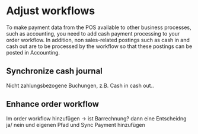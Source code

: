 # Adjust workflows

To make payment data from the POS available to other business processes, such as accounting, you need to add cash payment processing to your order workflow. In addition, non sales-related postings such as cash in and cash out are to be processed by the workflow so that these postings can be posted in Accounting.


## Synchronize cash journal

Nicht zahlungsbezogene Buchungen, z.B. Cash in cash out..

## Enhance order workflow

Im order workflow hinzufügen -> ist Barrechnung? dann eine Entscheidng ja/ nein und eigenen Pfad und Sync Payment hinzufügen